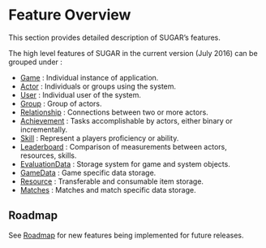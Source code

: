 # Feature Overview

This section provides detailed description of SUGAR’s features. 

The high level features of SUGAR in the current version (July 2016) can be grouped under :  
	
- [Game](game.md) : Individual instance of application.
- [Actor](actor.md) : Individuals or groups using the system. 
- [User](user.md) : Individual user of the system. 
- [Group](group.md) : Group of actors. 
- [Relationship](relationship.md) : Connections between two or more actors.
- [Achievement](achievement.md) : Tasks accomplishable by actors, either binary or incrementally.
- [Skill](skill.md) : Represent a players proficiency or ability.
- [Leaderboard](leaderboard.md) : Comparison of measurements between actors, resources, skills. 
- [EvaluationData](evaluationData.md) : Storage system for game and system objects. 
- [GameData](gameData.md) : Game specific data storage.
- [Resource](resource.md) : Transferable and consumable item storage. 
- [Matches](match.md) : Matches and match specific data storage.


	
## Roadmap

See [Roadmap](roadmap.md) for new features being implemented for future releases. 
